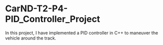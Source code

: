 # CarND-T2-P4-PID_Controller_Project
In this project, I have implemented a PID controller in C++ to maneuver the vehicle around the track.
